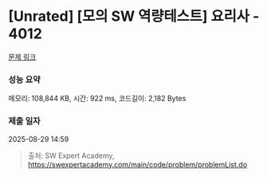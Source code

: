 # [Unrated] [모의 SW 역량테스트] 요리사 - 4012 

[문제 링크](https://swexpertacademy.com/main/code/problem/problemDetail.do?contestProbId=AWIeUtVakTMDFAVH) 

### 성능 요약

메모리: 108,844 KB, 시간: 922 ms, 코드길이: 2,182 Bytes

### 제출 일자

2025-08-29 14:59



> 출처: SW Expert Academy, https://swexpertacademy.com/main/code/problem/problemList.do